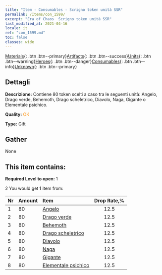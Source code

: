 ```yaml
---
title: "Item - Consumables - Scrigno token unità SSR"
permalink: /Items/con_1599/
excerpt: "Era of Chaos  Scrigno token unità SSR"
last_modified_at: 2021-04-16
locale: it
ref: "con_1599.md"
toc: false
classes: wide
---
```

 [Materials](/it/Items/){: .btn .btn--primary}[Artifacts](/it/Items/Artifacts/){: .btn .btn--success}[Units](/it/Items/Units/){: .btn .btn--warning}[Heroes](/it/Items/Heroes/){: .btn .btn--danger}[Consumables](/it/Items/Consumables/){: .btn .btn--info}[Unknown](/it/Items/Unknown/){: .btn .btn--primary}

## Dettagli
 **Descrizione:** Contiene 80 token scelti a caso tra le seguenti unità: Angelo, Drago verde, Behemoth, Drago scheletrico, Diavolo, Naga, Gigante o Elementale psichico.

 **Quality:** <span style="color: #FF8C00">OK</span>

 **Type:** Gift

## Gather

  None

## This item contains:

 **Required Level to open:** 1

 2 You would get **1** item  from:

  | Nr | Amount |     Item    | Drop Rate,% |
  |:---|:-------|:------------|:---------:|
  | 1 | 80 | [Angelo](/it/Items/unt_196/) | 12.5 | 
  | 2 | 80 | [Drago verde](/it/Items/unt_205/) | 12.5 | 
  | 3 | 80 | [Behemoth](/it/Items/unt_223/) | 12.5 | 
  | 4 | 80 | [Drago scheletrico](/it/Items/unt_214/) | 12.5 | 
  | 5 | 80 | [Diavolo](/it/Items/unt_232/) | 12.5 | 
  | 6 | 80 | [Naga](/it/Items/unt_240/) | 12.5 | 
  | 7 | 80 | [Gigante](/it/Items/unt_241/) | 12.5 | 
  | 8 | 80 | [Elementale psichico](/it/Items/unt_267/) | 12.5 | 

